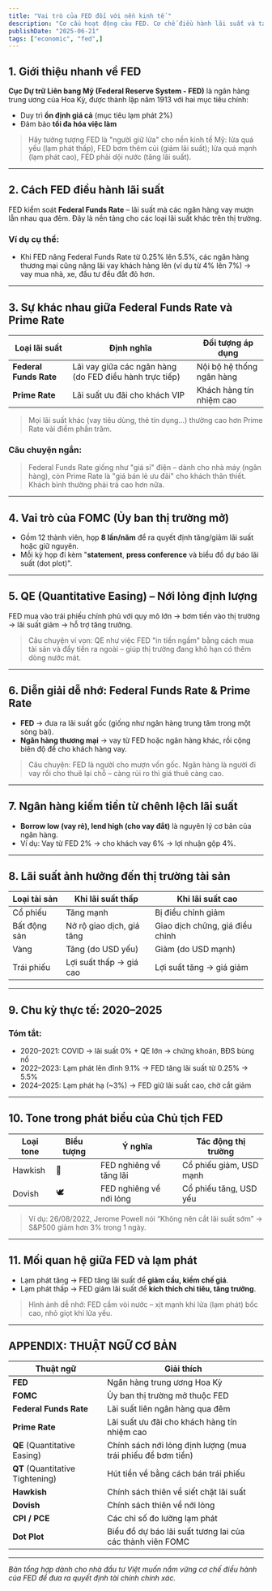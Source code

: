 ```yaml
---
title: "Vai trò của FED đối với nền kinh tế "
description: "Cơ cấu hoạt động cảu FED. Cơ chế điều hành lãi suất và tác động đến thị trường tài sản."
publishDate: "2025-06-21"
tags: ["economic", "fed",]
---
```


## 1. Giới thiệu nhanh về FED
**Cục Dự trữ Liên bang Mỹ (Federal Reserve System - FED)** là ngân hàng trung ương của Hoa Kỳ, được thành lập năm 1913 với hai mục tiêu chính:
- Duy trì **ổn định giá cả** (mục tiêu lạm phát 2%)
- Đảm bảo **tối đa hóa việc làm**

> Hãy tưởng tượng FED là "người giữ lửa" cho nền kinh tế Mỹ: lửa quá yếu (lạm phát thấp), FED bơm thêm củi (giảm lãi suất); lửa quá mạnh (lạm phát cao), FED phải dội nước (tăng lãi suất).

---

## 2. Cách FED điều hành lãi suất
FED kiểm soát **Federal Funds Rate** – lãi suất mà các ngân hàng vay mượn lẫn nhau qua đêm. Đây là nền tảng cho các loại lãi suất khác trên thị trường.

### Ví dụ cụ thể:
- Khi FED nâng Federal Funds Rate từ 0.25% lên 5.5%, các ngân hàng thương mại cũng nâng lãi vay khách hàng lên (ví dụ từ 4% lên 7%) → vay mua nhà, xe, đầu tư đều đắt đỏ hơn.

---

## 3. Sự khác nhau giữa Federal Funds Rate và Prime Rate
| Loại lãi suất         | Định nghĩa | Đối tượng áp dụng |
|-----------------------|-----------|--------------------|
| **Federal Funds Rate** | Lãi vay giữa các ngân hàng (do FED điều hành trực tiếp) | Nội bộ hệ thống ngân hàng |
| **Prime Rate**         | Lãi suất ưu đãi cho khách VIP | Khách hàng tín nhiệm cao |

> Mọi lãi suất khác (vay tiêu dùng, thẻ tín dụng...) thường cao hơn Prime Rate vài điểm phần trăm.

### Câu chuyện ngắn:
> Federal Funds Rate giống như "giá sỉ" điện – dành cho nhà máy (ngân hàng), còn Prime Rate là "giá bán lẻ ưu đãi" cho khách thân thiết. Khách bình thường phải trả cao hơn nữa.

---

## 4. Vai trò của FOMC (Ủy ban thị trường mở)
- Gồm 12 thành viên, họp **8 lần/năm** để ra quyết định tăng/giảm lãi suất hoặc giữ nguyên.
- Mỗi kỳ họp đi kèm "**statement**, **press conference** và biểu đồ dự báo lãi suất (dot plot)".

---

## 5. QE (Quantitative Easing) – Nới lỏng định lượng
FED mua vào trái phiếu chính phủ với quy mô lớn → bơm tiền vào thị trường → lãi suất giảm → hỗ trợ tăng trưởng.

> Câu chuyện ví von: QE như việc FED "in tiền ngầm" bằng cách mua tài sản và đẩy tiền ra ngoài – giúp thị trường đang khô hạn có thêm dòng nước mát.

---

## 6. Diễn giải dễ nhớ: Federal Funds Rate & Prime Rate
- **FED** → đưa ra lãi suất gốc (giống như ngân hàng trung tâm trong một sòng bài).
- **Ngân hàng thương mại** → vay từ FED hoặc ngân hàng khác, rồi cộng biên độ để cho khách hàng vay.

> Câu chuyện: FED là người cho mượn vốn gốc. Ngân hàng là người đi vay rồi cho thuê lại chỗ – càng rủi ro thì giá thuê càng cao.

---

## 7. Ngân hàng kiếm tiền từ chênh lệch lãi suất
- **Borrow low (vay rẻ), lend high (cho vay đắt)** là nguyên lý cơ bản của ngân hàng.
- Ví dụ: Vay từ FED 2% → cho khách vay 6% → lợi nhuận gộp 4%.

---

## 8. Lãi suất ảnh hưởng đến thị trường tài sản
| Loại tài sản | Khi lãi suất thấp | Khi lãi suất cao |
|--------------|--------------------|------------------|
| Cổ phiếu     | Tăng mạnh          | Bị điều chỉnh giảm |
| Bất động sản | Nở rộ giao dịch, giá tăng | Giao dịch chững, giá điều chỉnh |
| Vàng         | Tăng (do USD yếu) | Giảm (do USD mạnh) |
| Trái phiếu   | Lợi suất thấp → giá cao | Lợi suất tăng → giá giảm |

---

## 9. Chu kỳ thực tế: 2020–2025
### Tóm tắt:
- 2020–2021: COVID → lãi suất 0% + QE lớn → chứng khoán, BĐS bùng nổ
- 2022–2023: Lạm phát lên đỉnh 9.1% → FED tăng lãi suất từ 0.25% → 5.5%
- 2024–2025: Lạm phát hạ (~3%) → FED giữ lãi suất cao, chờ cắt giảm

---

## 10. Tone trong phát biểu của Chủ tịch FED
| Loại tone  | Biểu tượng | Ý nghĩa | Tác động thị trường |
|------------|------------|---------|---------------------|
| Hawkish    | 🦅         | FED nghiêng về tăng lãi | Cổ phiếu giảm, USD mạnh |
| Dovish     | 🕊️         | FED nghiêng về nới lỏng | Cổ phiếu tăng, USD yếu |

> Ví dụ: 26/08/2022, Jerome Powell nói “Không nên cắt lãi suất sớm” → S&P500 giảm hơn 3% trong 1 ngày.

---

## 11. Mối quan hệ giữa FED và lạm phát
- Lạm phát tăng → FED tăng lãi suất để **giảm cầu, kiềm chế giá**.
- Lạm phát thấp → FED giảm lãi suất để **kích thích chi tiêu, tăng trưởng**.

> Hình ảnh dễ nhớ: FED cầm vòi nước – xịt mạnh khi lửa (lạm phát) bốc cao, nhỏ giọt khi lửa yếu.

---

## APPENDIX: THUẬT NGỮ CƠ BẢN
| Thuật ngữ               | Giải thích |
|-------------------------|-------------|
| **FED**                 | Ngân hàng trung ương Hoa Kỳ |
| **FOMC**                | Ủy ban thị trường mở thuộc FED |
| **Federal Funds Rate** | Lãi suất liên ngân hàng qua đêm |
| **Prime Rate**         | Lãi suất ưu đãi cho khách hàng tín nhiệm cao |
| **QE** (Quantitative Easing) | Chính sách nới lỏng định lượng (mua trái phiếu để bơm tiền) |
| **QT** (Quantitative Tightening) | Hút tiền về bằng cách bán trái phiếu |
| **Hawkish**            | Chính sách thiên về siết chặt lãi suất |
| **Dovish**             | Chính sách thiên về nới lỏng |
| **CPI / PCE**          | Các chỉ số đo lường lạm phát |
| **Dot Plot**           | Biểu đồ dự báo lãi suất tương lai của các thành viên FOMC |

---

*Bản tổng hợp dành cho nhà đầu tư Việt muốn nắm vững cơ chế điều hành của FED để đưa ra quyết định tài chính chính xác.*

